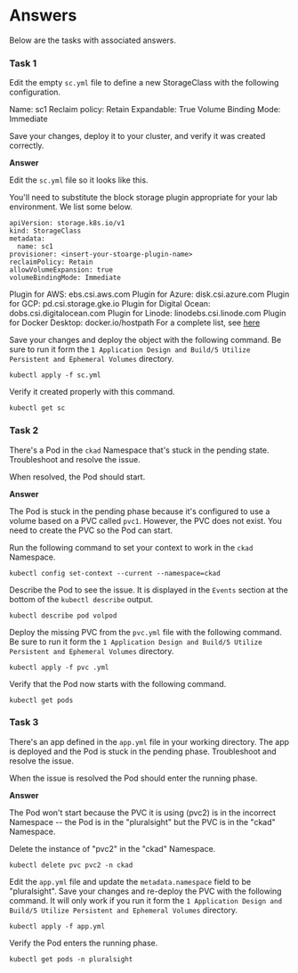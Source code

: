 # Answers

Below are the tasks with associated answers.


### Task 1

Edit the empty `sc.yml` file to define a new StorageClass with the following configuration.

Name: sc1
Reclaim policy: Retain
Expandable: True
Volume Binding Mode: Immediate

Save your changes, deploy it to your cluster, and verify it was created correctly.

**Answer**

Edit the `sc.yml` file so it looks like this.

You'll need to substitute the block storage plugin appropriate for your lab environment. We list some below.

```
apiVersion: storage.k8s.io/v1
kind: StorageClass
metadata:
  name: sc1
provisioner: <insert-your-stoarge-plugin-name>
reclaimPolicy: Retain
allowVolumeExpansion: true
volumeBindingMode: Immediate
```

Plugin for AWS: ebs.csi.aws.com
Plugin for Azure: disk.csi.azure.com
Plugin for GCP: pd.csi.storage.gke.io
Plugin for Digital Ocean: dobs.csi.digitalocean.com
Plugin for Linode: linodebs.csi.linode.com
Plugin for Docker Desktop: docker.io/hostpath 
For a complete list, see [here](https://kubernetes-csi.github.io/docs/drivers.html)

Save your changes and deploy the object with the following command. Be sure to run it form the `1 Application Design and Build/5 Utilize Persistent and Ephemeral Volumes` directory.

```
kubectl apply -f sc.yml
```

Verify it created properly with this command.

```
kubectl get sc
```

### Task 2

There's a Pod in the `ckad` Namespace that's stuck in the pending state. Troubleshoot and resolve the issue.

When resolved, the Pod should start.

**Answer**

The Pod is stuck in the pending phase because it's configured to use a volume based on a PVC called `pvc1`. However, the PVC does not exist. You need to create the PVC so the Pod can start.

Run the following command to set your context to work in the `ckad` Namespace.

```
kubectl config set-context --current --namespace=ckad
```

Describe the Pod to see the issue. It is displayed in the `Events` section at the bottom of the `kubectl describe` output.

```
kubectl describe pod volpod
```

Deploy the missing PVC from the `pvc.yml` file with the following command. Be sure to run it form the `1 Application Design and Build/5 Utilize Persistent and Ephemeral Volumes` directory.

```
kubectl apply -f pvc .yml
```

Verify that the Pod now starts with the following command.

```
kubectl get pods
```


### Task 3

There's an app defined in the `app.yml` file in your working directory. The app is deployed and the Pod is stuck in the pending phase. Troubleshoot and resolve the issue.

When the issue is resolved the Pod should enter the running phase.

**Answer**

The Pod won't start because the PVC it is using (pvc2) is in the incorrect Namespace -- the Pod is in the "pluralsight" but the PVC is in the "ckad" Namespace.

Delete the instance of "pvc2" in the "ckad" Namespace.

```
kubectl delete pvc pvc2 -n ckad
```

Edit the `app.yml` file and update the `metadata.namespace` field to be "pluralsight". Save your changes and re-deploy the PVC with the following command. It will only work if you run it form the `1 Application Design and Build/5 Utilize Persistent and Ephemeral Volumes` directory.

```
kubectl apply -f app.yml
```

Verify the Pod enters the running phase.

```
kubectl get pods -n pluralsight
```

